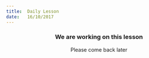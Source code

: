 ```yaml
---
title:  Daily Lesson
date:   16/10/2017
---
```


### <center>We are working on this lesson</center>
<center>Please come back later</center>